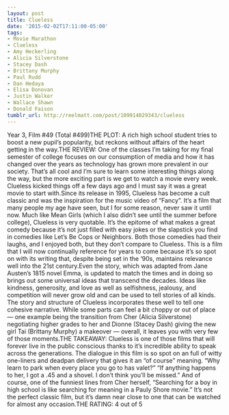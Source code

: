 ```yaml
---
layout: post
title: Clueless
date: '2015-02-02T17:11:00-05:00'
tags:
- Movie Marathon
- Clueless
- Amy Heckerling
- Alicia Silverstone
- Stacey Dash
- Brittany Murphy
- Paul Rudd
- Dan Hedaya
- Elisa Donovan
- Justin Walker
- Wallace Shawn
- Donald Faison
tumblr_url: http://reelmatt.com/post/109914029343/clueless
---
```

Year 3, Film #49 (Total #499)THE PLOT: A rich high school student tries to boost a new pupil’s popularity, but reckons without affairs of the heart getting in the way.THE REVIEW: One of the classes I’m taking for my final semester of college focuses on our consumption of media and how it has changed over the years as technology has grown more prevalent in our society. That’s all cool and I’m sure to learn some interesting things along the way, but the more exciting part is we get to watch a movie every week. Clueless kicked things off a few days ago and I must say it was a great movie to start with.Since its release in 1995, Clueless has become a cult classic and was the inspiration for the music video of “Fancy”. It’s a film that many people my age have seen, but I for some reason, never saw it until now. Much like Mean Girls (which I also didn’t see until the summer before college), Clueless is very quotable. It’s the epitome of what makes a great comedy because it’s not just filled with easy jokes or the slapstick you find in comedies like Let’s Be Cops or Neighbors. Both those comedies had their laughs, and I enjoyed both, but they don’t compare to Clueless. This is a film that I will now continually reference for years to come because it’s so spot on with its writing that, despite being set in the ‘90s, maintains relevance well into the 21st century.Even the story, which was adapted from Jane Austen’s 1815 novel Emma, is updated to match the times and in doing so brings out some universal ideas that transcend the decades. Ideas like kindness, generosity, and love as well as selfishness, jealousy, and competition will never grow old and can be used to tell stories of all kinds. The story and structure of Clueless incorporates these well to tell one cohesive narrative. While some parts can feel a bit choppy or out of place — one example being the transition from Cher (Alicia Silverstone) negotiating higher grades to her and Dionne (Stacey Dash) giving the new girl Tai (Brittany Murphy) a makeover — overall, it leaves you with very few of those moments.THE TAKEAWAY: Clueless is one of those films that will forever live in the public conscious thanks to it’s incredible ability to speak across the generations. The dialogue in this film is so spot on an full of witty one-liners and deadpan delivery that gives it an “of course” meaning. “Why learn to park when every place you go to has valet?” “If anything happens to her, I got a .45 and a shovel. I don’t think you’ll be missed.” And of course, one of the funniest lines from Cher herself, “Searching for a boy in high school is like searching for meaning in a Pauly Shore movie.” It’s not the perfect classic film, but it’s damn near close to one that can be watched for almost any occasion.THE RATING: 4 out of 5
